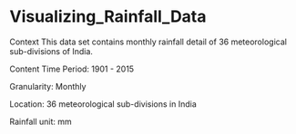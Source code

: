 # Visualizing_Rainfall_Data

Context
This data set contains monthly rainfall detail of 36 meteorological sub-divisions of India.

Content
Time Period: 1901 - 2015

Granularity: Monthly

Location: 36 meteorological sub-divisions in India

Rainfall unit: mm
